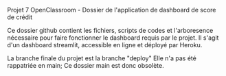Projet 7 OpenClassroom - Dossier de l'application de dashboard de score de crédit

Ce dossier github contient les fichiers, scripts de codes et l'arboresence nécessaire pour faire fonctionner le dashboard requis par le projet.
Il s'agit d'un dashboard streamlit, accessible en ligne et déployé par Heroku.

La branche finale du projet est la branche "deploy"
Elle n'a pas été rappatriée en main; Ce dossier main est donc obsolète.
